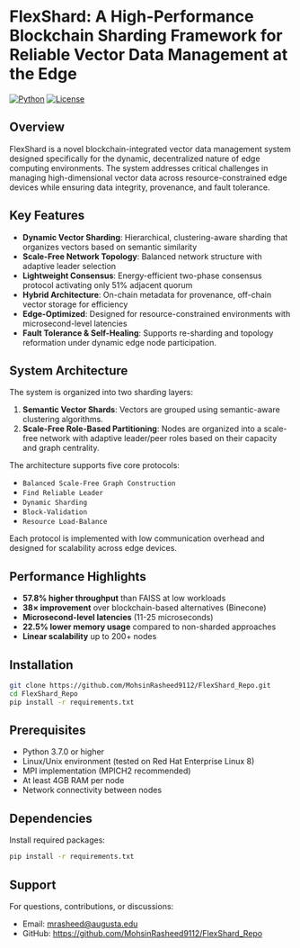 # FlexShard: A High-Performance Blockchain Sharding Framework for Reliable Vector Data Management at the Edge

[![Python](https://img.shields.io/badge/python-3.7+-blue.svg)](https://www.python.org/downloads/)
[![License](https://img.shields.io/badge/license-MIT-green.svg)](LICENSE)

## Overview

FlexShard is a novel blockchain-integrated vector data management system designed specifically for the dynamic, decentralized nature of edge computing environments. The system addresses critical challenges in managing high-dimensional vector data across resource-constrained edge devices while ensuring data integrity, provenance, and fault tolerance.

## Key Features

- **Dynamic Vector Sharding**: Hierarchical, clustering-aware sharding that organizes vectors based on semantic similarity
- **Scale-Free Network Topology**: Balanced network structure with adaptive leader selection
- **Lightweight Consensus**: Energy-efficient two-phase consensus protocol activating only 51% adjacent quorum
- **Hybrid Architecture**: On-chain metadata for provenance, off-chain vector storage for efficiency
- **Edge-Optimized**: Designed for resource-constrained environments with microsecond-level latencies
- **Fault Tolerance & Self-Healing**: Supports re-sharding and topology reformation under dynamic edge node participation.

## System Architecture

The system is organized into two sharding layers:

1. **Semantic Vector Shards**: Vectors are grouped using semantic-aware clustering algorithms.
2. **Scale-Free Role-Based Partitioning**: Nodes are organized into a scale-free network with adaptive leader/peer roles based on their capacity and graph centrality.

The architecture supports five core protocols:

- `Balanced Scale-Free Graph Construction`
- `Find Reliable Leader`
- `Dynamic Sharding`
- `Block-Validation`
- `Resource Load-Balance`

Each protocol is implemented with low communication overhead and designed for scalability across edge devices.


## Performance Highlights

- **57.8% higher throughput** than FAISS at low workloads
- **38× improvement** over blockchain-based alternatives (Binecone)
- **Microsecond-level latencies** (11-25 microseconds)
- **22.5% lower memory usage** compared to non-sharded approaches
- **Linear scalability** up to 200+ nodes

## Installation

```bash
git clone https://github.com/MohsinRasheed9112/FlexShard_Repo.git
cd FlexShard_Repo
pip install -r requirements.txt
```

## Prerequisites

- Python 3.7.0 or higher
- Linux/Unix environment (tested on Red Hat Enterprise Linux 8)
- MPI implementation (MPICH2 recommended)
- At least 4GB RAM per node
- Network connectivity between nodes

## Dependencies

Install required packages:

```bash
pip install -r requirements.txt
```

## Support

For questions, contributions, or discussions:

- Email: [mrasheed@augusta.edu](mailto:mrasheed@augusta.edu)
- GitHub: https://github.com/MohsinRasheed9112/FlexShard_Repo
